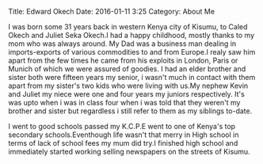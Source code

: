 Title: Edward Okech
Date: 2016-01-11 3:25
Category: About Me

I was born some 31 years back in western Kenya city of Kisumu,
to Caled Okech and Juliet Seka Okech.I had a happy childhood, mostly thanks to my mom who was always around.
My Dad was a business man dealing in imports-exports of various commodities to and from Europe.I realy saw him apart from 
the few times he came from his exploits in London, Paris or Munich of which we were assured of goodies.
I had an elder brother and sister both were fifteen years my senior, i wasn't much in contact with them apart from my sister's
two kids who were living with us.My nephew Kevin and Juliet my niece were one and four years my juniors respectively.
It's was upto when i was in class four when i was told that they weren't my brother and sister but regardless i still refer to them as my siblings to-date.

I went to good schools passed my K.C.P.E went to one of Kenya's top secondary schools.Eventhough life wasn't that merry in High school
in terms of lack of school fees my mum did try.I finished high school and immediately started working selling newspapers on the streets of Kisumu.
